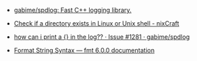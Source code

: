 - [gabime/spdlog: Fast C++ logging library.](https://github.com/gabime/spdlog)

- [Check if a directory exists in Linux or Unix shell - nixCraft](https://www.cyberciti.biz/faq/check-if-a-directory-exists-in-linux-or-unix-shell/)

- [how can i print a {} in the log?? · Issue #1281 · gabime/spdlog](https://github.com/gabime/spdlog/issues/1281)
- [Format String Syntax — fmt 6.0.0 documentation](https://fmt.dev/6.0.0/syntax.html)